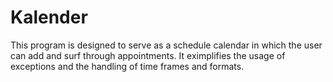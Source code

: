 # Kalender
 This program is designed to serve as a schedule calendar in which the user   can add and surf through appointments. It eximplifies the usage of exceptions and  the handling of time frames and formats.
